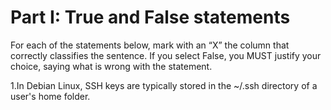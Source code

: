 # Part I: True and False statements

For each of the statements below, mark with an “X” the column that correctly classifies the sentence. If you select False, you MUST justify your choice, saying what is wrong with the statement.

1.In Debian Linux, SSH keys are typically stored in the ~/.ssh directory of a user's home folder.
